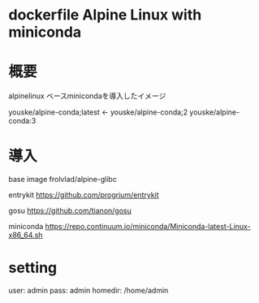dockerfile Alpine Linux with miniconda
======================================

# 概要
alpinelinux ベースminicondaを導入したイメージ

youske/alpine-conda;latest <-
youske/alpine-conda;2
youske/alpine-conda:3


# 導入

base image
frolvlad/alpine-glibc

entrykit
https://github.com/progrium/entrykit

gosu
https://github.com/tianon/gosu

miniconda
https://repo.continuum.io/miniconda/Miniconda-latest-Linux-x86_64.sh

# setting
user: admin
pass: admin
homedir: /home/admin
